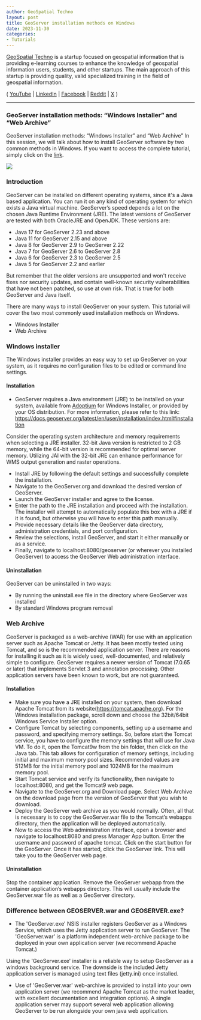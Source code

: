 ```yaml
---
author: GeoSpatial Techno
layout: post
title: GeoServer installation methods on Windows
date: 2023-11-30
categories:   
- Tutorials
---
```


[GeoSpatial Techno](https://www.youtube.com/@geospatialtechno) is a startup focused on geospatial information that is providing e-learning courses to enhance the knowledge of geospatial information users, students, and other startups. The main approach of this startup is providing quality, valid specialized training in the field of geospatial information.

( [YouTube](https://www.youtube.com/@geospatialtechno)
| [LinkedIn](https://www.linkedin.com/in/geospatialtechno)
| [Facebook](https://www.facebook.com/geospatialtechno)
| [Reddit](https://www.reddit.com/user/geospatialtechno)
| [X](https://twitter.com/geospatialtechn)
)

----

### GeoServer installation methods: “Windows Installer” and “Web Archive”
GeoServer installation methods: “Windows Installer” and “Web Archive”
In this session, we will talk about how to install GeoServer software by two common methods in Windows. If you want to access the complete tutorial, simply click on the [link](https://youtu.be/G47vV2od4yc).

[![](https://img.youtube.com/vi/G47vV2od4yc/0.jpg)](https://www.youtube.com/watch?v=G47vV2od4yc)

### Introduction
GeoServer can be installed on different operating systems, since it's a Java based application. You can run it on any kind of operating system for which exists a Java virtual machine. GeoServer’s speed depends a lot on the chosen Java Runtime Environment (JRE). The latest versions of GeoServer are tested with both OracleJRE and OpenJDK. These versions are:
- Java 17 for GeoServer 2.23 and above
- Java 11 for GeoServer 2.15 and above
- Java 8 for GeoServer 2.9 to GeoServer 2.22
- Java 7 for GeoServer 2.6 to GeoServer 2.8
- Java 6 for GeoServer 2.3 to GeoServer 2.5
- Java 5 for GeoServer 2.2 and earlier

But remember that the older versions are unsupported and won't receive fixes nor security updates, and contain well-known security vulnerabilities that have not been patched, so use at own risk. That is true for both GeoServer and Java itself.

There are many ways to install GeoServer on your system. This tutorial will cover the two most commonly used installation methods on Windows.
- Windows Installer
- Web Archive

### Windows installer
The Windows installer provides an easy way to set up GeoServer on your system, as it requires no configuration files to be edited or command line settings.

#### Installation
- GeoServer requires a Java environment (JRE) to be installed on your system, available from [Adoptium](https://adoptium.net) for Windows Installer, or provided by your OS distribution. For more information, please refer to this link: https://docs.geoserver.org/latest/en/user/installation/index.html#installation

Consider the operating system architecture and memory requirements when selecting a JRE installer. 32-bit Java version is restricted to 2 GB memory, while the 64-bit version is recommended for optimal server memory. Utilizing JAI with the 32-bit JRE can enhance performance for WMS output generation and raster operations.
- Install JRE by following the default settings and successfully complete the installation.
- Navigate to the GeoServer.org and download the desired version of GeoServer.
- Launch the GeoServer installer and agree to the license.
- Enter the path to the JRE installation and proceed with the installation. The installer will attempt to automatically populate this box with a JRE if it is found, but otherwise you will have to enter this path manually.
- Provide necessary details like the GeoServer data directory, administration credentials, and port configuration.
- Review the selections, install GeoServer, and start it either manually or as a service.
- Finally, navigate to localhost:8080/geoserver (or wherever you installed GeoServer) to access the GeoServer Web administration interface.

#### Uninstallation
GeoServer can be uninstalled in two ways:
- By running the uninstall.exe file in the directory where GeoServer was installed
- By standard Windows program removal

### Web Archive
GeoServer is packaged as a web-archive (WAR) for use with an application server such as Apache Tomcat or Jetty. It has been mostly tested using Tomcat, and so is the recommended application server. There are reasons for installing it such as it is widely used, well-documented, and relatively simple to configure. GeoServer requires a newer version of Tomcat (7.0.65 or later) that implements Servlet 3 and annotation processing. Other application servers have been known to work, but are not guaranteed.

#### Installation
- Make sure you have a JRE installed on your system, then download Apache Tomcat from its website(https://tomcat.apache.org). For the Windows installation package, scroll down and choose the 32bit/64bit Windows Service Installer option.
- Configure Tomcat by selecting components, setting up a username and password, and specifying memory settings. So, before start the Tomcat service, you have to configure the memory settings that will use for Java VM. To do it, open the Tomcat9w from the bin folder, then click on the Java tab. This tab allows for configuration of memory settings, including initial and maximum memory pool sizes. Recommended values are 512MB for the initial memory pool and 1024MB for the maximum memory pool.
- Start Tomcat service and verify its functionality, then navigate to localhost:8080, and get the Tomcat9 web page.
- Navigate to the GeoServer.org and Download page. Select Web Archive on the download page from the version of GeoServer that you wish to download.
- Deploy the GeoServer web archive as you would normally. Often, all that is necessary is to copy the GeoServer.war file to the Tomcat’s webapps directory, then the application will be deployed automatically.
- Now to access the Web administration interface, open a browser and navigate to localhost:8080 and press Manager App button. Enter the username and password of apache tomcat. Click on the start button for the GeoServer. Once it has started, click the GeoServer link. This will take you to the GeoServer web page.

#### Uninstallation
Stop the container application. Remove the GeoServer webapp from the container application’s webapps directory. This will usually include the GeoServer.war file as well as a GeoServer directory.

### Difference between GEOSERVER.war and GEOSERVER.exe?
- The 'GeoServer.exe' NSIS installer registers GeoServer as a Windows Service, which uses the Jetty application server to run GeoServer. The 'GeoServer.war' is a platform independent web-archive package to be deployed in your own application server (we recommend Apache Tomcat.)

Using the 'GeoServer.exe' installer is a reliable way to setup GeoServer as a windows background service. The downside is the included Jetty application server is managed using text files (jetty.ini) once installed.
- Use of 'GeoServer.war' web-archive is provided to install into your own application server (we recommend Apache Tomcat as the market leader, with excellent documentation and integration options). A single application server may support several web application allowing GeoServer to be run alongside your own java web application.